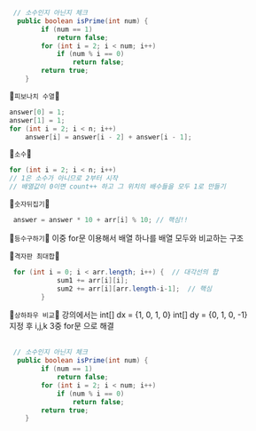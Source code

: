 ```java
 // 소수인지 아닌지 체크
  public boolean isPrime(int num) {
        if (num == 1)
            return false;
        for (int i = 2; i < num; i++) 
            if (num % i == 0)
                return false;
        return true;
    }
```

🐷`피보나치 수열`🐷
```java
answer[0] = 1;
answer[1] = 1;
for (int i = 2; i < n; i++) 
    answer[i] = answer[i - 2] + answer[i - 1];   
```

🐷`소수`🐷
```java
for (int i = 2; i < n; i++) 
// 1은 소수가 아니므로 2부터 시작
// 배열값이 0이면 count++ 하고 그 위치의 배수들을 모두 1로 만들기
```

🐷`숫자뒤집기`🐷
```java
 answer = answer * 10 + arr[i] % 10; // 핵심!!
```

🐷`등수구하기`🐷
이중 for문 이용해서 배열 하나를 배열 모두와 비교하는 구조 </br>


🐷`격자판 최대합`🐷
```java
 for (int i = 0; i < arr.length; i++) {  // 대각선의 합
            sum1 += arr[i][i];
            sum2 += arr[i][arr.length-i-1];  // 핵심
        }
```

🐷`상하좌우 비교`🐷
강의에서는 
int[] dx = {1, 0, 1, 0}   int[] dy = {0, 1, 0, -1} </br>
지정 후 i,j,k 3중 for문 으로 해결 </br></br>
 
```java
 // 소수인지 아닌지 체크
  public boolean isPrime(int num) {
        if (num == 1)
            return false;
        for (int i = 2; i < num; i++) 
            if (num % i == 0)
                return false;
        return true;
    }
```

